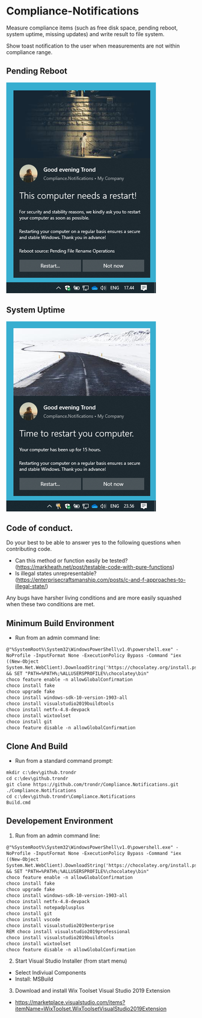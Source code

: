 # Compliance-Notifications

Measure compliance items (such as free disk space, pending reboot, system uptime, missing updates) and write result to file system.

Show toast notification to the user when measurements are not within compliance range.

## Pending Reboot

![GitHub Logo](/doc/images/PendingReboot.png)

## System Uptime

![GitHub Logo](/doc/images/Uptime.png)

## Code of conduct.

Do your best to be able to answer yes to the following questions when contributing code.

* Can this method or function easily be tested? (https://markheath.net/post/testable-code-with-pure-functions)
* Is illegal states unrepresentable? (https://enterprisecraftsmanship.com/posts/c-and-f-approaches-to-illegal-state/)

Any bugs have harsher living conditions and are more easily squashed when these two conditions are met.

## Minimum Build Environment

* Run from an admin command line:

```batch		
@"%SystemRoot%\System32\WindowsPowerShell\v1.0\powershell.exe" -NoProfile -InputFormat None -ExecutionPolicy Bypass -Command "iex ((New-Object System.Net.WebClient).DownloadString('https://chocolatey.org/install.ps1'))" && SET "PATH=%PATH%;%ALLUSERSPROFILE%\chocolatey\bin"
choco feature enable -n allowGlobalConfirmation
choco install fake
choco upgrade fake	
choco install windows-sdk-10-version-1903-all	
choco install visualstudio2019buildtools
choco install netfx-4.8-devpack
choco install wixtoolset	
choco install git
choco feature disable -n allowGlobalConfirmation
```

## Clone And Build

* Run from a standard command prompt:

```batch
mkdir c:\dev\github.trondr
cd c:\dev\github.trondr
git clone https://github.com/trondr/Compliance.Notifications.git ./Compliance.Notifications
cd c:\dev\github.trondr\Compliance.Notifications
Build.cmd
```

## Developement Environment

1. Run from an admin command line:

```batch
@"%SystemRoot%\System32\WindowsPowerShell\v1.0\powershell.exe" -NoProfile -InputFormat None -ExecutionPolicy Bypass -Command "iex ((New-Object System.Net.WebClient).DownloadString('https://chocolatey.org/install.ps1'))" && SET "PATH=%PATH%;%ALLUSERSPROFILE%\chocolatey\bin"
choco feature enable -n allowGlobalConfirmation
choco install fake
choco upgrade fake	
choco install windows-sdk-10-version-1903-all	
choco install netfx-4.8-devpack
choco install notepadplusplus
choco install git
choco install vscode	
choco install visualstudio2019enterprise
REM choco install visualstudio2019professional
choco install visualstudio2019buildtools
choco install wixtoolset
choco feature disable -n allowGlobalConfirmation
```
2. Start Visual Studio Installer (from start menu)
  * Select Indiviual Components  
  * Install: MSBuild  
3. Download and install Wix Toolset Visual Studio 2019 Extension
  * https://marketplace.visualstudio.com/items?itemName=WixToolset.WixToolsetVisualStudio2019Extension
